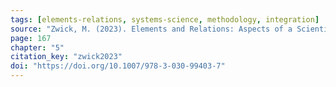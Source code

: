 ```yaml
---
tags: [elements-relations, systems-science, methodology, integration]
source: "Zwick, M. (2023). Elements and Relations: Aspects of a Scientific Metaphysics (Vol. 35). Springer International Publishing."
page: 167
chapter: "5"
citation_key: "zwick2023"
doi: "https://doi.org/10.1007/978-3-030-99403-7"
---
```


